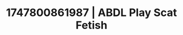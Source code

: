 ---
categories:
- Glory hole
- Delirious pleasure
- Gothic romance
- Neon-lit seduction
- Mask kink
image: /assets/images/1747800861987.jpg
layout: post
seo:
  description: Featured content with sensual Scat Fetish, ABDL Play. HD images available.
  keywords: Scat Fetish, ABDL Play
  og_image: /assets/images/1747800861987.jpg
  schema_type: VisualArtwork
tags:
- ABDL Play
- Scat Fetish
- '#1747800861987'
title: 1747800861987 | ABDL Play Scat Fetish
---